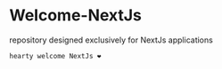 # Welcome-NextJs
repository designed exclusively for NextJs applications

`hearty welcome NextJs ❤️`
